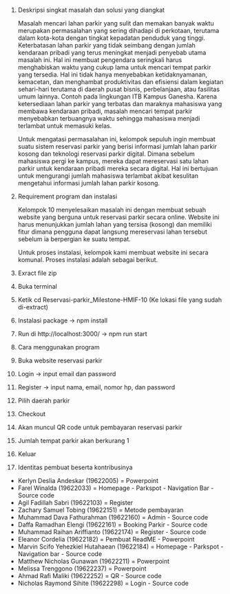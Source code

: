1. Deskripsi singkat masalah dan solusi yang diangkat

	Masalah mencari lahan parkir yang sulit dan memakan banyak waktu merupakan permasalahan yang sering dihadapi di perkotaan, terutama dalam kota-kota dengan tingkat kepadatan penduduk yang tinggi. Keterbatasan lahan parkir yang tidak seimbang dengan jumlah kendaraan pribadi yang terus meningkat menjadi penyebab utama masalah ini. Hal ini membuat pengendara seringkali harus menghabiskan waktu yang cukup lama untuk mencari tempat parkir yang tersedia. Hal ini tidak hanya menyebabkan ketidaknyamanan, kemacetan, dan menghambat produktivitas dan efisiensi dalam kegiatan sehari-hari terutama di daerah pusat bisnis, perbelanjaan, atau fasilitas umum lainnya. Contoh pada lingkungan ITB Kampus Ganesha. Karena ketersediaan lahan parkir yang terbatas dan maraknya mahasiswa yang membawa kendaraan pribadi, masalah mencari tempat parkir menyebabkan terbuangnya waktu sehingga mahasiswa menjadi terlambat untuk memasuki kelas.

	Untuk mengatasi permasalahan ini, kelompok sepuluh ingin membuat suatu sistem reservasi parkir yang berisi informasi jumlah lahan parkir kosong dan teknologi reservasi parkir digital. Dimana sebelum mahasiswa pergi ke kampus, mereka dapat mereservasi satu lahan parkir untuk kendaraan pribadi mereka secara digital. Hal ini bertujuan untuk mengurangi jumlah mahasiswa terlambat akibat kesulitan mengetahui informasi jumlah lahan parkir kosong. 

2. Requirement program dan instalasi

	Kelompok 10 menyelesaikan masalah ini dengan membuat sebuah website yang berguna untuk reservasi parkir secara online. Website ini harus menunjukkan jumlah lahan yang tersisa (kosong) dan memiliki fitur dimana pengguna dapat langsung mereservasi lahan tersebut sebelum ia berpergian ke suatu tempat. 

	Untuk proses instalasi, kelompok kami membuat website ini secara komunal. Proses instalasi adalah sebagai berikut.

1. Exract file zip
2. Buka terminal
3. Ketik cd Reservasi-parkir_Milestone-HMIF-10 (Ke lokasi file yang sudah di-extract)
4. Instalasi package -> npm install
5. Run di http://localhost:3000/ -> npm run start


3. Cara menggunakan program

1. Buka website reservasi parkir
2. Login -> input email dan password
3. Register -> input nama, email, nomor hp, dan password
4. Pilih daerah parkir
5. Checkout
6. Akan muncul QR code untuk pembayaran reservasi parkir
7. Jumlah tempat parkir akan berkurang 1
8. Keluar

4. Identitas pembuat beserta kontribusinya

- Kerlyn Deslia Andeskar (19622005) = Powerpoint
- Farel Winalda (19622033) = Homepage - Parkspot - Navigation Bar - Source code
- Agil Fadillah Sabri (19622103) = Register
- Zachary Samuel Tobing (19622151) = Metode pembayaran
- Muhammad Dava Fathurahman (19622160) = Admin - Source code
- Daffa Ramadhan Elengi (19622161) = Booking Parkir - Source code
- Muhammad Raihan Ariffianto (19622174)  = Register - Source code
- Eleanor Cordelia (19622182) = Pembuat ReadME - Powerpoint
- Marvin Scifo Yehezkiel Hutahaean (19622184) = Homepage - Parkspot - Navigation bar - Source code
- Matthew Nicholas Gunawan (19622211) = Powerpoint
- Melissa Trenggono (19622237) = Powerpoint
- Ahmad Rafi Maliki (19622252) = QR - Source code
- Nicholas Raymond Sihite (19622298) = Login - Source code
